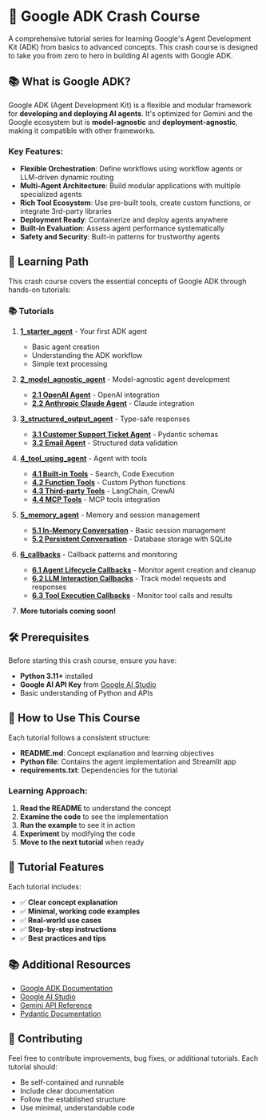 # 🚀 Google ADK Crash Course

A comprehensive tutorial series for learning Google's Agent Development Kit (ADK) from basics to advanced concepts. This crash course is designed to take you from zero to hero in building AI agents with Google ADK.

## 📚 What is Google ADK?

Google ADK (Agent Development Kit) is a flexible and modular framework for **developing and deploying AI agents**. It's optimized for Gemini and the Google ecosystem but is **model-agnostic** and **deployment-agnostic**, making it compatible with other frameworks.

### Key Features:
- **Flexible Orchestration**: Define workflows using workflow agents or LLM-driven dynamic routing
- **Multi-Agent Architecture**: Build modular applications with multiple specialized agents
- **Rich Tool Ecosystem**: Use pre-built tools, create custom functions, or integrate 3rd-party libraries
- **Deployment Ready**: Containerize and deploy agents anywhere
- **Built-in Evaluation**: Assess agent performance systematically
- **Safety and Security**: Built-in patterns for trustworthy agents

## 🎯 Learning Path

This crash course covers the essential concepts of Google ADK through hands-on tutorials:

### 📚 **Tutorials**

1. **[1_starter_agent](./1_starter_agent/README.md)** - Your first ADK agent
   - Basic agent creation
   - Understanding the ADK workflow
   - Simple text processing

2. **[2_model_agnostic_agent](./2_model_agnostic_agent/README.md)** - Model-agnostic agent development
   - **[2.1 OpenAI Agent](./2_model_agnostic_agent/2_1_openai_adk_agent/README.md)** - OpenAI integration
   - **[2.2 Anthropic Claude Agent](./2_model_agnostic_agent/2_2_anthropic_adk_agent/README.md)** - Claude integration

3. **[3_structured_output_agent](./3_structured_output_agent/README.md)** - Type-safe responses
   - **[3.1 Customer Support Ticket Agent](./3_structured_output_agent/3_1_customer_support_ticket_agent/README.md)** - Pydantic schemas
   - **[3.2 Email Agent](./3_structured_output_agent/3_2_email_agent/README.md)** - Structured data validation

4. **[4_tool_using_agent](./4_tool_using_agent/README.md)** - Agent with tools
   - **[4.1 Built-in Tools](./4_tool_using_agent/4_1_builtin_tools/README.md)** - Search, Code Execution
   - **[4.2 Function Tools](./4_tool_using_agent/4_2_function_tools/README.md)** - Custom Python functions
   - **[4.3 Third-party Tools](./4_tool_using_agent/4_3_thirdparty_tools/README.md)** - LangChain, CrewAI
   - **[4.4 MCP Tools](./4_tool_using_agent/4_4_mcp_tools/README.md)** - MCP tools integration

5. **[5_memory_agent](./5_memory_agent/README.md)** - Memory and session management
   - **[5.1 In-Memory Conversation](./5_memory_agent/5_1_in_memory_conversation/README.md)** - Basic session management
   - **[5.2 Persistent Conversation](./5_memory_agent/5_2_persistent_conversation/README.md)** - Database storage with SQLite

6. **[6_callbacks](./6_callbacks/README.md)** - Callback patterns and monitoring
   - **[6.1 Agent Lifecycle Callbacks](./6_callbacks/6_1_agent_lifecycle_callbacks/README.md)** - Monitor agent creation and cleanup
   - **[6.2 LLM Interaction Callbacks](./6_callbacks/6_2_llm_interaction_callbacks/README.md)** - Track model requests and responses
   - **[6.3 Tool Execution Callbacks](./6_callbacks/6_3_tool_execution_callbacks/README.md)** - Monitor tool calls and results

7. **More tutorials coming soon!**

## 🛠️ Prerequisites

Before starting this crash course, ensure you have:

- **Python 3.11+** installed
- **Google AI API Key** from [Google AI Studio](https://aistudio.google.com/)
- Basic understanding of Python and APIs

## 📖 How to Use This Course

Each tutorial follows a consistent structure:

- **README.md**: Concept explanation and learning objectives
- **Python file**: Contains the agent implementation and Streamlit app
- **requirements.txt**: Dependencies for the tutorial

### Learning Approach:
1. **Read the README** to understand the concept
2. **Examine the code** to see the implementation
3. **Run the example** to see it in action
4. **Experiment** by modifying the code
5. **Move to the next tutorial** when ready

## 🎯 Tutorial Features

Each tutorial includes:
- ✅ **Clear concept explanation**
- ✅ **Minimal, working code examples**
- ✅ **Real-world use cases**
- ✅ **Step-by-step instructions**
- ✅ **Best practices and tips**

## 📚 Additional Resources

- [Google ADK Documentation](https://google.github.io/adk-docs/)
- [Google AI Studio](https://aistudio.google.com/)
- [Gemini API Reference](https://ai.google.dev/docs)
- [Pydantic Documentation](https://docs.pydantic.dev/)

## 🤝 Contributing

Feel free to contribute improvements, bug fixes, or additional tutorials. Each tutorial should:
- Be self-contained and runnable
- Include clear documentation
- Follow the established structure
- Use minimal, understandable code
